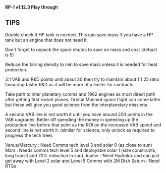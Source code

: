 **RP-1 v1.12.3 Play through**
   
## TIPS
Double check if HP tank is needed. This can save mass if you have a HP tank but an engine that does not need it.

Don't forget to unpack the spare chutes to save on mass and cost (default is 5)

Reduce the fairing density to min to save mass unless it is needed for heat protection.

3:1 VAB and R&D points until about 20 then try to maintain about 1:1.25 ratio favouring faster R&D as it will be more of a limiter for contracts.

Take path to inter planetary comms and 1962 engines as most direct path after getting first rocket planes. Orbital Manned space flight can come latter but these will give you good science from the interplanetary missions.

A second VAB line is not worth it until you have around 200 points in the VAB upgrades. Better off spending the money in speeding up the production line before that point as the ROI on the increased VAB speed and second line is not worth it. (similar for science, only unlock as required to progress the tech tree). 

Venus/Mercury : Need Comms tech level 3 and solar 0 (as close to sun)
Mars : Needs comms tech level 5 and deployable solar 1 (size constraints, long transit and 70% reduction in sun)
Jupiter : Need Hydrolox and can just get away with Level 2 solar and Level 5 Comms with 2M Dish
Saturn : Need RTGs

